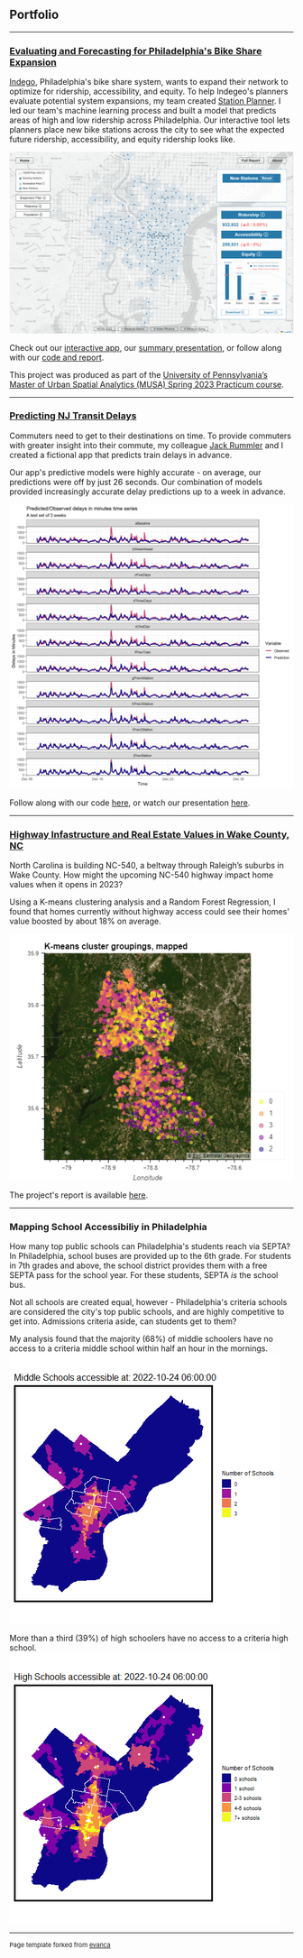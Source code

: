 ## Portfolio
---
### [Evaluating and Forecasting for Philadelphia's Bike Share Expansion]( https://indegoexpansion.web.app/)
[Indego](https://www.rideindego.com/), Philadelphia's bike share system, wants to expand their network to optimize for ridership, accessibility, and equity. To help Indegeo's planners evaluate potential system expansions, my team created [Station Planner](https://indegoexpansion.web.app/). I led our team's machine learning process and built a model that predicts areas of high and low ridership across Philadelphia.  Our interactive tool lets planners place new bike stations across the city to see what the expected future ridership, accessibility, and equity ridership looks like. 

<img src="images/practicum/app_screenshot_2.png?raw=true"/>

Check out our [interactive app](https://indegoexpansion.web.app/), our [summary presentation](https://indegoexpansion.web.app/about), or follow along with our [code and report](https://indegoexpansion.web.app/html/Final_Presentation.html).

This project was produced as part of the [University of Pennsylvania’s Master of Urban Spatial Analytics (MUSA) Spring 2023 Practicum course](https://pennmusa.github.io/MUSA_801.io/).

---
### [Predicting NJ Transit Delays](https://rradams.github.io/adams_rummler_MUSA508_final/Adams_Rummler_508_Final.html)
Commuters need to get to their destinations on time. To provide commuters with greater insight into their commute, my colleague [Jack Rummler](https://github.com/jtrummler) and I created a fictional app that predicts train delays in advance.

Our app's predictive models were highly accurate - on average, our predictions were off by just 26 seconds. Our combination of models provided increasingly accurate delay predictions up to a week in advance.

<img src="images/njtransit/models_mae_line.png?raw=true"/>

Follow along with our code [here](https://rradams.github.io/adams_rummler_MUSA508_final/Adams_Rummler_508_Final.html), or watch our presentation [here](https://www.youtube.com/watch?v=vrF7Rini-4M).

---
### [Highway Infastructure and Real Estate Values in Wake County, NC](https://rradams.github.io/MUSA550_Final/)

North Carolina is building NC-540, a beltway through Raleigh’s suburbs in Wake County. How might the upcoming NC-540 highway impact home values when it opens in 2023?

Using a K-means clustering analysis and a Random Forest Regression, I found that homes currently without highway access could see their homes' value boosted by about 18% on average.

<img src="images/nc_540/kmeans.png?raw=true"/>

The project's report is available [here](https://rradams.github.io/MUSA550_Final/).

---
### Mapping School Accessibiliy in Philadelphia 

How many top public schools can Philadelphia's students reach via SEPTA? In Philadelphia, school buses are provided up to the 6th grade. For students in 7th grades and above, the school district provides them with a free SEPTA pass for the school year. For these students, SEPTA _is_ the school bus.

Not all schools are created equal, however - Philadelphia's criteria schools are considered the city's top public schools, and are highly competitive to get into. Admissions criteria aside, can students get to them?

My analysis found that the majority (68%) of middle schoolers have no access to a criteria middle school within half an hour in the mornings.
<img src="images/phl_schools/midsch_access_gif.gif?raw=true"/>

More than a third (39%) of high schoolers have no access to a criteria high school.
<img src="images/phl_schools/highsch_access_gif.gif?raw=true"/>

---
<p style="font-size:11px">Page template forked from <a href="https://github.com/evanca/quick-portfolio">evanca</a></p>
<!-- Remove above link if you don't want to attibute -->
